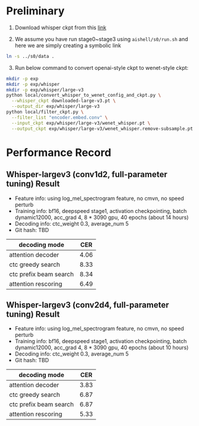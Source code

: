 # Preliminary
1. Download whisper ckpt from this [link](https://github.com/openai/whisper/blob/main/whisper/__init__.py#L17-L30)

2. We assume you have run stage0~stage3 using `aishell/s0/run.sh` and here we are simply creating a symbolic link
```sh
ln -s ../s0/data .
```

3. Run below command to convert openai-style ckpt to wenet-style ckpt:
```sh
mkdir -p exp
mkdir -p exp/whisper
mkdir -p exp/whisper/large-v3
python local/convert_whisper_to_wenet_config_and_ckpt.py \
  --whisper_ckpt downloaded-large-v3.pt \
  --output_dir exp/whisper/large-v3
python local/filter_ckpt.py \
  --filter_list "encoder.embed.conv" \
  --input_ckpt exp/whisper/large-v3/wenet_whisper.pt \
  --output_ckpt exp/whisper/large-v3/wenet_whisper.remove-subsample.pt
```

# Performance Record

## Whisper-largev3 (conv1d2, full-parameter tuning) Result

* Feature info: using log_mel_spectrogram feature, no cmvn, no speed perturb
* Training info: bf16, deepspeed stage1, activation checkpointing, batch dynamic12000, acc_grad 4, 8 * 3090 gpu, 40 epochs (about 14 hours)
* Decoding info: ctc_weight 0.3, average_num 5
* Git hash: TBD

| decoding mode             | CER   |
|---------------------------|-------|
| attention decoder         | 4.06  |
| ctc greedy search         | 8.33  |
| ctc prefix beam search    | 8.34  |
| attention rescoring       | 6.49  |

## Whisper-largev3 (conv2d4, full-parameter tuning) Result

* Feature info: using log_mel_spectrogram feature, no cmvn, no speed perturb
* Training info: bf16, deepspeed stage1, activation checkpointing, batch dynamic12000, acc_grad 4, 8 * 3090 gpu, 40 epochs (about 10 hours)
* Decoding info: ctc_weight 0.3, average_num 5
* Git hash: TBD

| decoding mode             | CER   |
|---------------------------|-------|
| attention decoder         | 3.83  |
| ctc greedy search         | 6.87  |
| ctc prefix beam search    | 6.87  |
| attention rescoring       | 5.33  |
